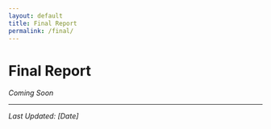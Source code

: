 ```yaml
---
layout: default
title: Final Report
permalink: /final/
---
```


# Final Report

*Coming Soon*

---

*Last Updated: [Date]*
